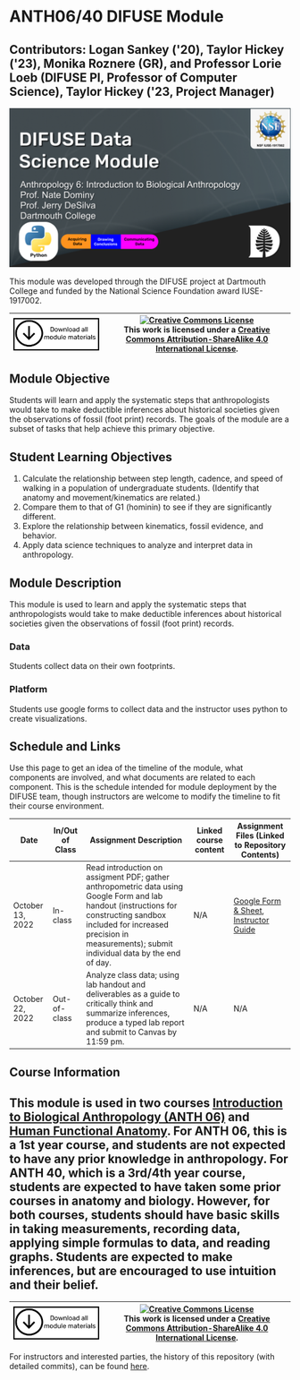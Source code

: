 # ANTH06/40 DIFUSE Module

## Contributors: Logan Sankey ('20), Taylor Hickey ('23), Monika Roznere (GR), and Professor Lorie Loeb (DIFUSE PI, Professor of Computer Science), Taylor Hickey ('23, Project Manager) 

![ANTH06/40 DIFUSE Module Funded by NSF IUSE1917002](repository-assets/anth6splash_new.png)

This module was developed through the DIFUSE project at Dartmouth College and funded by the National Science Foundation award IUSE-1917002.


| <a href="https://github.com/difuse-dartmouth/anthropology-footprint-collect-analyze/archive/refs/heads/main.zip"><img src="/repository-assets/download-all.png" alt="Download the entire module" align="center" style="width: 4in;"></a>| <a rel="license" href="http://creativecommons.org/licenses/by-sa/4.0/"><img alt="Creative Commons License" style="width=2in" src="https://i.creativecommons.org/l/by-sa/4.0/88x31.png" /><br></a>This work is licensed under a <a rel="license" href="http://creativecommons.org/licenses/by-sa/4.0/">Creative Commons Attribution-ShareAlike 4.0 International License</a>. |
|---------|----------|

## Module Objective 
Students will learn and apply the systematic steps that anthropologists would take to make deductible inferences about historical societies given the observations of fossil (foot print) records. The goals of the module are a subset of tasks that help achieve this primary objective.

## Student Learning Objectives
1. Calculate the relationship between step length, cadence, and speed of walking in a population of undergraduate students. (Identify that anatomy and movement/kinematics are related.)
2. Compare them to that of G1 (hominin) to see if they are significantly different.
3. Explore the relationship between kinematics, fossil evidence, and behavior.
4. Apply data science techniques to analyze and interpret data in anthropology.

## Module Description
This module is used to learn and apply the systematic steps that anthropologists would take to make deductible inferences about historical societies given the observations of fossil (foot print) records.

### Data
Students collect data on their own footprints.

### Platform
Students use google forms to collect data and the instructor uses python to create visualizations.

## Schedule and Links

Use this page to get an idea of the timeline of the module, what components are involved, and what documents are related to each component. This is the schedule intended for module deployment by the DIFUSE team, though instructors are welcome to modify the timeline to fit their course environment.

| Date             |  In/Out of Class | Assignment Description                     | Linked course content                                    | Assignment Files (Linked to Repository Contents) |
|------------------|-----------------|--------------------------------------------------|-------------------------------------------------|--------------------------------------------------|
| October 13, 2022 | In-class      |  Read introduction on assigment PDF; gather anthropometric data using Google Form and lab handout (instructions for constructing sandbox included for increased precision in measurements); submit individual data by the end of day.  | N/A| [Google Form & Sheet](https://github.com/difuse-dartmouth/ANTH06-40_22F/blob/main/completed_module/components/input_form.md), [Instructor Guide](https://github.com/difuse-dartmouth/ANTH06-40_22F/tree/main/completed_module/components)                          |
| October 22, 2022 | Out-of-class      | Analyze class data; using lab handout and deliverables as a guide to critically think and summarize inferences, produce a typed lab report and submit to Canvas by 11:59 pm. | 	N/A | N/A |
## Course Information
This module is used in two courses <a href="http://dartmouth.smartcatalogiq.com/current/orc/Departments-Programs-Undergraduate/Anthropology/ANTH-Anthropology/ANTH-6">Introduction to Biological Anthropology (ANTH 06)</a> and <a href="http://dartmouth.smartcatalogiq.com/current/orc/Departments-Programs-Undergraduate/Anthropology/ANTH-Anthropology/ANTH-40">Human Functional Anatomy</a>. For ANTH 06, this is a 1st year course, and students are not expected to have any prior knowledge in anthropology. For ANTH 40, which is a 3rd/4th year course, students are expected to have taken some prior courses in anatomy and biology. However, for both courses, students should have basic skills in taking measurements, recording data, applying simple formulas to data, and reading graphs. Students are expected to make inferences, but are encouraged to use intuition and their belief.
---

| <a href="https://github.com/difuse-dartmouth/anthropology-footprint-collect-analyze/archive/refs/heads/main.zip"><img src="/repository-assets/download-all.png" alt="Download the entire module" align="center" style="width: 4in;"></a>| <a rel="license" href="http://creativecommons.org/licenses/by-sa/4.0/"><img alt="Creative Commons License" style="width=2in" src="https://i.creativecommons.org/l/by-sa/4.0/88x31.png" /><br></a>This work is licensed under a <a rel="license" href="http://creativecommons.org/licenses/by-sa/4.0/">Creative Commons Attribution-ShareAlike 4.0 International License</a>. |
|---------|----------|

For instructors and interested parties, the history of this repository (with detailed commits), can be found [here](https://github.com/difuse-dartmouth/anthropology-footprint-collect-analyze/commits/main/).


